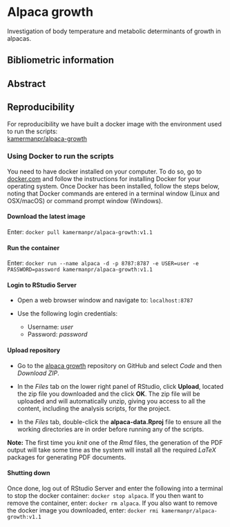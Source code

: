 # Alpaca growth

Investigation of body temperature and metabolic determinants of growth in alpacas.

## Bibliometric information


## Abstract


## Reproducibility

For reproducibility we have built a docker image with the environment used to run the scripts:  
[kamermanpr/alpaca-growth](https://hub.docker.com/repository/docker/kamermanpr/alpaca-growth)

### Using Docker to run the scripts

You need to have docker installed on your computer. To do so, go to [docker.com](https://www.docker.com/community-edition#/download) and follow the instructions for installing Docker for your operating system. Once Docker has been installed, follow the steps below, noting that Docker commands are entered in a terminal window (Linux and OSX/macOS) or command prompt window (Windows). 

#### Download the latest image

Enter: `docker pull kamermanpr/alpaca-growth:v1.1`

#### Run the container

Enter: `docker run --name alpaca -d -p 8787:8787 -e USER=user -e PASSWORD=password kamermanpr/alpaca-growth:v1.1`

#### Login to RStudio Server

- Open a web browser window and navigate to: `localhost:8787`

- Use the following login credentials: 
    - Username: _user_	
    - Password: _password_
    
#### Upload repository

- Go to the [alpaca growth](https://github.com/kamermanpr/alpaca-growth.git) repository on GitHub and select _Code_ and then _Download ZIP_.

- In the _Files_ tab on the lower right panel of RStudio, click **Upload**, located the zip file you downloaded and the click **OK**. The zip file will be uploaded and will automatically unzip, giving you access to all the content, including the analysis scripts, for the project.

- In the _Files_ tab, double-click the **alpaca-data.Rproj** file to ensure all the working directories are in order before running any of the scripts.

**Note:** The first time you _knit_ one of the _Rmd_ files, the generation of the PDF output will take some time as the system will install all the required _LaTeX_ packages for generating PDF documents. 

#### Shutting down

Once done, log out of RStudio Server and enter the following into a terminal to stop the docker container: `docker stop alpaca`. If you then want to remove the container, enter: `docker rm alpaca`. If you also want to remove the docker image you downloaded, enter: `docker rmi kamermanpr/alpaca-growth:v1.1`
